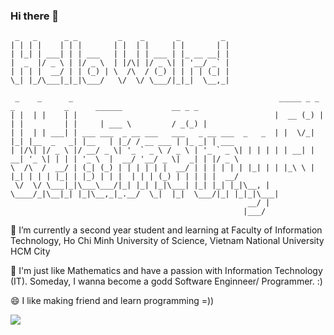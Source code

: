 ### Hi there 👋

```
 _   _      _ _         _    _       _         _ 
| | | |    | | |       | |  | |     | |       | |
| |_| | ___| | | ___   | |  | | ___ | |_ __ __| |
|  _  |/ _ \ | |/ _ \  | |/\| |/ _ \| | '__/ _` |
| | | |  __/ | | (_) | \  /\  / (_) | | | | (_| |
\_| |_/\___|_|_|\___/   \/  \/ \___/|_|_|  \__,_|
```                                                

```
 _    _      _                                              _____ _ _   _           _      ______           __ _ _      
| |  | |    | |                                            |  __ (_) | | |         | |     | ___ \         / _(_) |     
| |  | | ___| | ___ ___  _ __ ___   ___   _ __ ___  _   _  | |  \/_| |_| |__  _   _| |__   | |_/ / __ ___ | |_ _| | ___ 
| |/\| |/ _ \ |/ __/ _ \| '_ ` _ \ / _ \ | '_ ` _ \| | | | | | __| | __| '_ \| | | | '_ \  |  __/ '__/ _ \|  _| | |/ _ \
\  /\  /  __/ | (_| (_) | | | | | |  __/ | | | | | | |_| | | |_\ \ | |_| | | | |_| | |_) | | |  | | | (_) | | | | |  __/
 \/  \/ \___|_|\___\___/|_| |_| |_|\___| |_| |_| |_|\__, |  \____/_|\__|_| |_|\__,_|_.__/  \_|  |_|  \___/|_| |_|_|\___|
                                                     __/ |                                                              
                                                    |___/                                                               
```

🔭 I’m currently a second year student and learning at Faculty of Information Technology, Ho Chi Minh University of Science, Vietnam National University HCM City

🌱 I'm just like Mathematics and have a passion with Information Technology (IT). Someday, I wanna become a godd Software Enginneer/ Programmer. :)

😄 I like making friend and learn programming =))

![](https://cdn151.picsart.com/222034747017201.gif?to=min&r=640)
<!--
**lenhutnam298/lenhutnam298** is a ✨ _special_ ✨ repository because its `README.md` (this file) appears on your GitHub profile.

Here are some ideas to get you started:

- 🔭 I’m currently working on ...
- 🌱 I’m currently learning ...
- 👯 I’m looking to collaborate on ...
- 🤔 I’m looking for help with ...
- 💬 Ask me about ...
- 📫 How to reach me: ...
- 😄 Pronouns: ...
- ⚡ Fun fact: ...
-->
